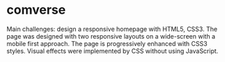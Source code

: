 comverse
========

Main challenges: design a responsive homepage with HTML5, CSS3.
The page was designed with two responsive layouts on a wide-screen with a mobile first approach. The page is progressively enhanced with CSS3 styles. Visual effects were implemented by CSS without using JavaScript. 
